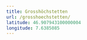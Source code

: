 ```yaml
---
title: Grosshöchstetten
url: /grosshoechstetten/
latitude: 46.907943100000004
longitude: 7.6385085
---
```

